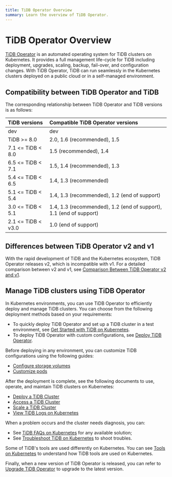 ```yaml
---
title: TiDB Operator Overview
summary: Learn the overview of TiDB Operator.
---
```


# TiDB Operator Overview

[TiDB Operator](https://github.com/pingcap/tidb-operator) is an automated operating system for TiDB clusters on Kubernetes. It provides a full management life-cycle for TiDB including deployment, upgrades, scaling, backup, fail-over, and configuration changes. With TiDB Operator, TiDB can run seamlessly in the Kubernetes clusters deployed on a public cloud or in a self-managed environment.

## Compatibility between TiDB Operator and TiDB

The corresponding relationship between TiDB Operator and TiDB versions is as follows:

| TiDB versions | Compatible TiDB Operator versions |
|:---|:---|
| dev               | dev                 |
| TiDB >= 8.0       | 2.0, 1.6 (recommended), 1.5 |
| 7.1 <= TiDB < 8.0 | 1.5 (recommended), 1.4 |
| 6.5 <= TiDB < 7.1 | 1.5, 1.4 (recommended), 1.3     |
| 5.4 <= TiDB < 6.5 | 1.4, 1.3 (recommended)   |
| 5.1 <= TiDB < 5.4 | 1.4, 1.3 (recommended), 1.2 (end of support)      |
| 3.0 <= TiDB < 5.1 | 1.4, 1.3 (recommended), 1.2 (end of support), 1.1 (end of support) |
| 2.1 <= TiDB < v3.0| 1.0 (end of support)       |

## Differences between TiDB Operator v2 and v1

With the rapid development of TiDB and the Kubernetes ecosystem, TiDB Operator releases v2, which is incompatible with v1. For a detailed comparison between v2 and v1, see [Comparison Between TiDB Operator v2 and v1](tidb-operator-v2-vs-v1.md).

## Manage TiDB clusters using TiDB Operator

In Kubernetes environments, you can use TiDB Operator to efficiently deploy and manage TiDB clusters. You can choose from the following deployment methods based on your requirements:

- To quickly deploy TiDB Operator and set up a TiDB cluster in a test environment, see [Get Started with TiDB on Kubernetes](get-started.md).
- To deploy TiDB Operator with custom configurations, see [Deploy TiDB Operator](deploy-tidb-operator.md).

Before deploying in any environment, you can customize TiDB configurations using the following guides:

+ [Configure storage volumes](configure-volume.md)
+ [Customize pods](overlay.md)

After the deployment is complete, see the following documents to use, operate, and maintain TiDB clusters on Kubernetes:

+ [Deploy a TiDB Cluster](deploy-tidb-cluster.md)
+ [Access a TiDB Cluster](access-tidb.md)
+ [Scale a TiDB Cluster](scale-a-tidb-cluster.md)
+ [View TiDB Logs on Kubernetes](view-logs.md)

When a problem occurs and the cluster needs diagnosis, you can:

+ See [TiDB FAQs on Kubernetes](faq.md) for any available solution;
+ See [Troubleshoot TiDB on Kubernetes](tips.md) to shoot troubles.

Some of TiDB's tools are used differently on Kubernetes. You can see [Tools on Kubernetes](tidb-toolkit.md) to understand how TiDB tools are used on Kubernetes.

Finally, when a new version of TiDB Operator is released, you can refer to [Upgrade TiDB Operator](upgrade-tidb-operator.md) to upgrade to the latest version.
